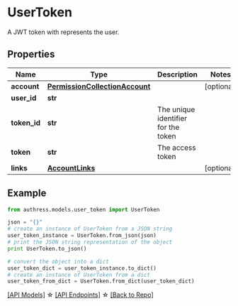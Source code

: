 # UserToken

A JWT token with represents the user.

## Properties
Name | Type | Description | Notes
------------ | ------------- | ------------- | -------------
**account** | [**PermissionCollectionAccount**](PermissionCollectionAccount.md) |  | [optional] 
**user_id** | **str** |  | 
**token_id** | **str** | The unique identifier for the token | 
**token** | **str** | The access token | 
**links** | [**AccountLinks**](AccountLinks.md) |  | [optional] 

## Example

```python
from authress.models.user_token import UserToken

json = "{}"
# create an instance of UserToken from a JSON string
user_token_instance = UserToken.from_json(json)
# print the JSON string representation of the object
print UserToken.to_json()

# convert the object into a dict
user_token_dict = user_token_instance.to_dict()
# create an instance of UserToken from a dict
user_token_from_dict = UserToken.from_dict(user_token_dict)
```
[[API Models]](./README.md#documentation-for-models) ☆ [[API Endpoints]](./README.md#documentation-for-api-endpoints) ☆ [[Back to Repo]](../README.md)


